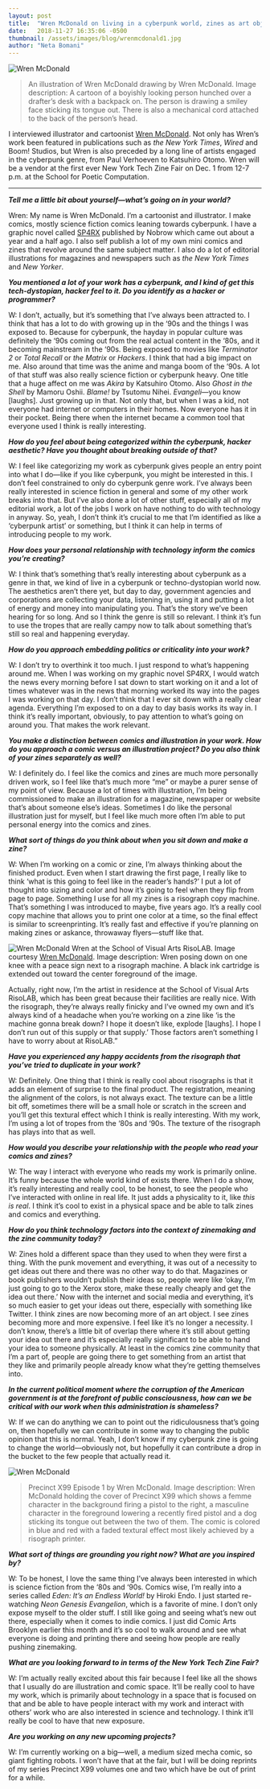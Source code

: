 ```yaml
---
layout: post
title:  "Wren McDonald on living in a cyberpunk world, zines as art objects and 90s nostalgia"
date:   2018-11-27 16:35:06 -0500
thumbnail: /assets/images/blog/wrenmcdonald1.jpg
author: "Neta Bomani"
---
```

![Wren McDonald](/assets/images/blog/wrenmcdonald1.jpg)
>An illustration of Wren McDonald drawing by Wren McDonald. Image description: A cartoon of a boyishly looking person hunched over a drafter’s desk with a backpack on. The person is drawing a smiley face sticking its tongue out. There is also a mechanical cord attached to the back of the person’s head.
 
I interviewed illustrator and cartoonist [Wren McDonald](https://wrenmcdonald.com/). Not only has Wren’s work been featured in publications such as _the New York Times_, _Wired_ and Boom! Studios, but Wren is also preceded by a long line of artists engaged in the cyberpunk genre, from Paul Verhoeven to Katsuhiro Otomo. Wren will be a vendor at the first ever New York Tech Zine Fair on Dec. 1 from 12-7 p.m. at the School for Poetic Computation.
 
---

***Tell me a little bit about yourself—what’s going on in your world?***

 
Wren: My name is Wren McDonald. I’m a cartoonist and illustrator. I make comics, mostly science fiction comics leaning towards cyberpunk. I have a graphic novel called [SP4RX](https://nobrow.net/shop/sp4rx/) published by Nobrow which came out about a year and a half ago. I also self publish a lot of my own mini comics and zines that revolve around the same subject matter. I also do a lot of  editorial illustrations for magazines and newspapers such as _the New York Times_ and _New Yorker_.
 

***You mentioned a lot of your work has a cyberpunk, and I kind of get this tech-dystopian, hacker feel to it. Do you identify as a hacker or programmer?***

W: I don’t, actually, but it’s something that I’ve always been attracted to. I think that has a lot to do with growing up in the ‘90s and the things I was exposed to. Because for cyberpunk, the hayday in popular culture was definitely the ‘90s coming out from the real actual content in the ‘80s, and it becoming mainstream in the ‘90s. Being exposed to movies like *Terminator 2* or *Total Recall* or *the Matrix* or *Hackers*. I think that had a big impact on me. Also around that time was the anime and manga boom of the ‘90s. A lot of that stuff was also really science fiction or cyberpunk heavy. One title that a huge affect on me was *Akira* by Katsuhiro Otomo. Also *Ghost in the Shell* by Mamoru Oshii. *Blame!* by Tsutomu Nihei. *Evangeli*—you know [laughs]. Just growing up in that. Not only that, but when I was a kid, not everyone had internet or computers in their homes. Now everyone has it in their pocket. Being there when the internet became a common tool that everyone used I think is really interesting.

***How do you feel about being categorized within the cyberpunk, hacker aesthetic? Have you thought about breaking outside of that?***

W: I feel like categorizing my work as cyberpunk gives people an entry point into what I do—like if you like cyberpunk, you might be interested in this. I don’t feel constrained to only do cyberpunk genre work. I’ve always been really interested in science fiction in general and some of my other work breaks into that. But I’ve also done a lot of other stuff, especially all of my editorial work, a lot of the jobs I work on have nothing to do with technology in anyway. So, yeah, I don’t think it’s crucial to me that I’m identified as like a ‘cyberpunk artist’ or something, but I think it can help in terms of introducing people to my work.

***How does your personal relationship with technology inform the comics you’re creating?***

W: I think that’s something that’s really interesting about cyberpunk as a genre in that, we kind of live in a cyberpunk or techno-dystopian world now. The aesthetics aren’t there yet, but day to day, government agencies and corporations are collecting your data, listening in, using it and putting a lot of energy and money into manipulating you. That’s the story we’ve been hearing for so long. And so I think the genre is still so relevant. I think it’s fun to use the tropes that are really campy now to talk about something that’s still so real and happening everyday.

***How do you approach embedding politics or criticality into your work?***

W: I don’t try to overthink it too much. I just respond to what’s happening around me. When I was working on my graphic novel SP4RX, I would watch the news every morning before I sat down to start working on it and a lot of times whatever was in the news that morning worked its way into the pages I was working on that day. I don’t think that I ever sit down with a really clear agenda. Everything I’m exposed to on a day to day basis works its way in. I think it’s really important, obviously, to pay attention to what’s going on around you. That makes the work relevant.

***You make a distinction between comics and illustration in your work. How do you approach a comic versus an illustration project? Do you also think of your zines separately as well?***

W: I definitely do. I feel like the comics and zines are much more personally driven work, so I feel like that’s much more “me” or maybe a purer sense of my point of view. Because a lot of times with illustration, I’m being commissioned to make an illustration for a magazine, newspaper or website that’s about someone else’s ideas. Sometimes I do like the personal illustration just for myself, but I feel like much more often I’m able to put personal energy into the comics and zines.

***What sort of things do you think about when you sit down and make a zine?***

W: When I’m working on a comic or zine, I’m always thinking about the finished product. Even when I start drawing the first page, I really like to think ‘what is this going to feel like in the reader’s hands?’ I put a lot of thought into sizing and color and how it’s going to feel when they flip from page to page. Something I use for all my zines is a risograph copy machine. That’s something I was introduced to maybe, five years ago. It’s a really cool copy machine that allows you to print one color at a time, so the final effect is similar to screenprinting. It’s really fast and effective if you’re planning on making zines or askance, throwaway flyers—stuff like that.

![Wren McDonald](/assets/images/blog/wrenmcdonald3.jpg)
 Wren at the School of Visual Arts RisoLAB. Image courtesy [Wren McDonald](https://www.instagram.com/p/Bp70WREh6_C/). Image description: Wren posing down on one knee with a peace sign next to a risograph machine. A black ink cartridge is extended out toward the center foreground of the image.
 

Actually, right now, I’m the artist in residence at the School of Visual Arts RisoLAB, which has been great because their facilities are really nice. With the risograph, they’re always really finicky and I’ve owned my own and it’s always kind of a headache when you’re working on a zine like ‘is the machine gonna break down? I hope it doesn’t like, explode [laughs]. I hope I don’t run out of this supply or that supply.’ Those factors aren’t something I have to worry about at RisoLAB.”

***Have you experienced any happy accidents from the risograph that you’ve tried to duplicate in your work?***

W: Definitely. One thing that I think is really cool about risographs is that it adds an element of surprise to the final product. The registration, meaning the alignment of the colors, is not always exact. The texture can be a little bit off, sometimes there will be a small hole or scratch in the screen and you’ll get this textural effect which I think is really interesting. With my work, I’m using a lot of tropes from the ‘80s and ‘90s. The texture of the risograph has plays into that as well.

***How would you describe your relationship with the people who read your comics and zines?***

W: The way I interact with everyone who reads my work is primarily online. It’s funny because the whole world kind of exists there. When I do a show, it’s really interesting and really cool, to be honest, to see the people who I’ve interacted with online in real life. It just adds a physicality to it, like *this is real*. I think it’s cool to exist in a physical space and be able to talk zines and comics and everything.

***How do you think technology factors into the context of zinemaking and the zine community today?***

W: Zines hold a different space than they used to when they were first a thing. With the punk movement and everything, it was out of a necessity to get ideas out there and there was no other way to do that. Magazines or book publishers wouldn’t publish their ideas so, people were like ‘okay, I’m just going to go to the Xerox store, make these really cheaply and get the idea out there.’ Now with the internet and social media and everything, it’s so much easier to get your ideas out there, especially with something like Twitter. I think zines are now becoming more of an art object. I see zines becoming more and more expensive. I feel like it’s no longer a necessity. I don’t know, there’s a little bit of overlap there where it’s still about getting your idea out there and it’s especially really significant to be able to hand your idea to someone physically. At least in the comics zine community that I’m a part of, people are going there to get something from an artist that they like and primarily people already know what they’re getting themselves into.

***In the current political moment where the corruption of the American government is at the forefront of public consciousness, how can we be critical with our work when this administration is shameless?***

W: If we can do anything we can to point out the ridiculousness that’s going on, then hopefully we can contribute in some way to changing the public opinion that this is normal. Yeah, I don’t know if my cyberpunk zine is going to change the world—obviously not, but hopefully it can contribute a drop in the bucket to the few people that actually read it.

![Wren McDonald](/assets/images/blog/wrenmcdonald2.jpg)
> Precinct X99 Episode 1 by Wren McDonald. Image description: Wren McDonald holding the cover of Precinct X99 which shows a femme character in the background firing a pistol to the right, a masculine character in the foreground lowering a recently fired pistol and a dog sticking its tongue out between the two of them. The comic is colored in blue and red with a faded textural effect most likely achieved by a risograph printer.

***What sort of things are grounding you right now? What are you inspired by?***

W: To be honest, I love the same thing I’ve always been interested in which is science fiction from the ‘80s and ‘90s. Comics wise, I’m really into a series called *Eden: It’s an Endless World!* by Hiroki Endo. I just started re-watching *Neon Genesis Evangelion*, which is a favorite of mine. I don’t only expose myself to the older stuff. I still like going and seeing what’s new out there, especially when it comes to indie comics. I just did Comic Arts Brooklyn earlier this month and it’s so cool to walk around and see what everyone is doing and printing there and seeing how people are really pushing zinemaking.

***What are you looking forward to in terms of the New York Tech Zine Fair?***

W: I’m actually really excited about this fair because I feel like all the shows that I usually do are illustration and comic space. It’ll be really cool to have my work, which is primarily about technology in a space that is focused on that and be able to have people interact with my work and interact with others’ work who are also interested in science and technology. I think it’ll really be cool to have that new exposure.

***Are you working on any new upcoming projects?***

W: I’m currently working on a big—well, a medium sized mecha comic, so giant fighting robots. I won’t have that at the fair, but I will be doing reprints of my series Precinct X99 volumes one and two which have be out of print for a while.
